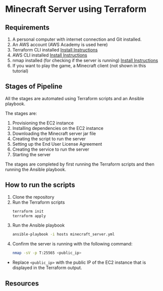 # Minecraft Server using Terraform

## Requirements
1. A personal computer with internet connection and Git installed.
2. An AWS account (AWS Academy is used here)
3. Terraform CLI installed [Install Instructions](https://learn.hashicorp.com/tutorials/terraform/install-cli)
4. AWS CLI installed [Install Instructions](https://docs.aws.amazon.com/cli/latest/userguide/getting-started-install.html)
5. nmap installed (for checking if the server is running) [Install Instructions](https://nmap.org/download)
6. If you want to play the game, a Minecraft client (not shown in this tutorial)

## Stages of Pipeline
All the stages are automated using Terraform scripts and an Ansible playbook.
 
The stages are:
1. Provisioning the EC2 instance
2. Installing dependencies on the EC2 instance
3. Downloading the Minecraft server jar file
4. Creating the script to run the server
5. Setting up the End User License Agreement
6. Creating the service to run the server
7. Starting the server

The stages are completed by first running the Terraform scripts and then running the Ansible playbook.


## How to run the scripts
1. Clone the repository
2. Run the Terraform scripts
    ```bash
    terraform init
    terraform apply
    ```
3. Run the Ansible playbook
    ```bash
    ansible-playbook -i hosts minecraft_server.yml
    ```
4. Confirm the server is running with the following command:
      ```bash
      nmap -sV -p T:25565 <public_ip>
      ```
  - Replace `<public_ip>` with the public IP of the EC2 instance that is displayed in the Terraform output.


## Resources

